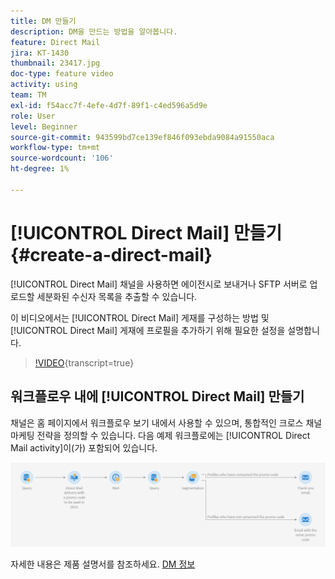 ```yaml
---
title: DM 만들기
description: DM을 만드는 방법을 알아봅니다.
feature: Direct Mail
jira: KT-1430
thumbnail: 23417.jpg
doc-type: feature video
activity: using
team: TM
exl-id: f54acc7f-4efe-4d7f-89f1-c4ed596a5d9e
role: User
level: Beginner
source-git-commit: 943599bd7ce139ef846f093ebda9084a91550aca
workflow-type: tm+mt
source-wordcount: '106'
ht-degree: 1%

---
```


# [!UICONTROL Direct Mail] 만들기 {#create-a-direct-mail}

[!UICONTROL Direct Mail] 채널을 사용하면 에이전시로 보내거나 SFTP 서버로 업로드할 세분화된 수신자 목록을 추출할 수 있습니다.

이 비디오에서는 [!UICONTROL Direct Mail] 게재를 구성하는 방법 및 [!UICONTROL Direct Mail] 게재에 프로필을 추가하기 위해 필요한 설정을 설명합니다.

>[!VIDEO](https://video.tv.adobe.com/v/23417?learn=on){transcript=true}

## 워크플로우 내에 [!UICONTROL Direct Mail] 만들기

채널은 홈 페이지에서 워크플로우 보기 내에서 사용할 수 있으며, 통합적인 크로스 채널 마케팅 전략을 정의할 수 있습니다. 다음 예제 워크플로에는 [!UICONTROL Direct Mail activity]이(가) 포함되어 있습니다.

![워크플로 이미지](/help/assets/direct_mail_examplewf.png)

자세한 내용은 제품 설명서를 참조하세요. [DM 정보](https://experienceleague.adobe.com/docs/campaign-standard/using/communication-channels/direct-mail/about-direct-mail.html)
